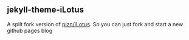 ## jekyll-theme-iLotus

A split fork version of [pizn/iLotus](https://github.com/pizn/iLotus). So you can just fork and start a new github pages blog
